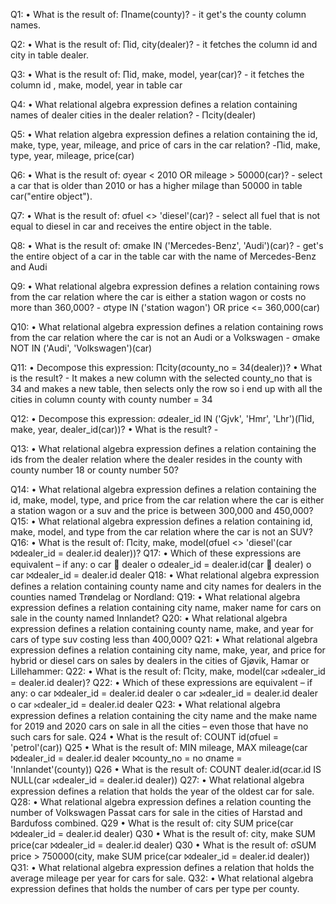 Q1:
• What is the result of: Πname(county)?
	- it get's the county column names. 

Q2:
• What is the result of: Πid, city(dealer)?
	- it fetches the column id and city in table dealer.

Q3:
• What is the result of: Πid, make, model, year(car)?
	- it fetches the column id , make, model, year in table car 

Q4:
• What relational algebra expression defines a relation containing names of dealer cities in the
dealer relation?
	- Πcity(dealer) 

Q5:
• What relation algebra expression defines a relation containing the id, make, type, year,
mileage, and price of cars in the car relation?
	-Πid, make, type, year, mileage, price(car)

Q6:
• What is the result of: σyear < 2010 OR mileage > 50000(car)?
	- select a car that is older than 2010 or has a higher milage than 50000 in table car("entire object").

Q7:
• What is the result of: σfuel <> 'diesel'(car)?
	- select all fuel that is not equal to diesel in car and receives the entire object in the table. 

Q8:
• What is the result of: σmake IN ('Mercedes-Benz', 'Audi')(car)?
	- get's the entire object of a car in the table car with the name of Mercedes-Benz and Audi 

Q9:
• What relational algebra expression defines a relation containing rows from the car relation
where the car is either a station wagon or costs no more than 360,000?
	- σtype IN ('station wagon') OR price <= 360,000(car)

Q10:
• What relational algebra expression defines a relation containing rows from the car relation
where the car is not an Audi or a Volkswagen
	- σmake NOT IN ('Audi', 'Volkswagen')(car)

Q11:
• Decompose this expression: Πcity(σcounty_no = 34(dealer))?
• What is the result?
	- It makes a new column with the selected county_no that is 34 and makes a new table, then selects only the row so i end up with all the cities in column county with county number = 34 


Q12:
• Decompose this expression: σdealer_id IN ('Gjvk', 'Hmr', 'Lhr')(Πid, make, year, dealer_id(car))?
• What is the result?
	- 

Q13:
• What relational algebra expression defines a relation containing the ids from the dealer
relation where the dealer resides in the county with county number 18 or county number
50?

Q14:
• What relational algebra expression defines a relation containing the id, make, model, type,
and price from the car relation where the car is either a station wagon or a suv and the
price is between 300,000 and 450,000?
Q15:
• What relational algebra expression defines a relation containing id, make, model, and type
from the car relation where the car is not an SUV?
Q16:
• What is the result of:
Πcity, make, model(σfuel <> 'diesel'(car ⨝dealer_id = dealer.id
dealer))?
Q17:
• Which of these expressions are equivalent – if any:
o car  dealer
o σdealer_id = dealer.id(car  dealer)
o car ⨝dealer_id = dealer.id
dealer
Q18:
• What relational algebra expression defines a relation containing county name and city
names for dealers in the counties named Trøndelag or Nordland:
Q19:
• What relational algebra expression defines a relation containing city name, maker name for
cars on sale in the county named Innlandet?
Q20:
• What relational algebra expression defines a relation containing county name, make, and
year for cars of type suv costing less than 400,000?
Q21:
• What relational algebra expression defines a relation containing city name, make, year, and
price for hybrid or diesel cars on sales by dealers in the cities of Gjøvik, Hamar or
Lillehammer:
Q22:
• What is the result of: Πcity, make, model(car ⟖dealer_id = dealer.id
dealer)?
Q22:
• Which of these expressions are equivalent – if any:
o car ⨝dealer_id = dealer.id
dealer
o car ⟕dealer_id = dealer.id
dealer
o car ⟖dealer_id = dealer.id
dealer
Q23:
• What relational algebra expression defines a relation containing the city name and the make
name for 2019 and 2020 cars on sale in all the cities – even those that have no such cars for
sale.
Q24
• What is the result of: COUNT id(σfuel = 'petrol'(car))
Q25
• What is the result of:
MIN mileage, MAX mileage(car ⨝dealer_id = dealer.id dealer
⨝county_no = no σname = 'Innlandet'(county))
Q26
• What is the result of:
COUNT dealer.id(σcar.id IS NULL(car ⟖dealer_id = dealer.id
dealer))
Q27:
• What relational algebra expression defines a relation that holds the year of the oldest car for
sale.
Q28:
• What relational algebra expression defines a relation counting the number of Volkswagen
Passat cars for sale in the cities of Harstad and Bardufoss combined.
Q29
• What is the result of:
city SUM price(car ⨝dealer_id = dealer.id dealer)
Q30
• What is the result of:
city, make SUM price(car ⨝dealer_id = dealer.id dealer)
Q30
• What is the result of:
σSUM price > 750000(city, make SUM price(car ⨝dealer_id = dealer.id dealer))
Q31:
• What relational algebra expression defines a relation that holds the average mileage per
year for cars for sale.
Q32:
• What relational algebra expression defines that holds the number of cars per type per
county.